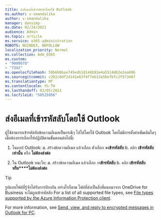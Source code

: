 ```yaml
---
title: ส่งอีเมลที่เข้ารหัสลับโดยใช้ Outlook
ms.author: v-smandalika
author: v-smandalika
manager: dansimp
ms.date: 02/24/2021
audience: Admin
ms.topic: article
ms.service: o365-administration
ROBOTS: NOINDEX, NOFOLLOW
localization_priority: Normal
ms.collection: Adm_O365
ms.custom:
- "9000078"
- "7342"
ms.openlocfilehash: 59b6b6bae745edb18148b92e4a5514d62e2aa086
ms.sourcegitcommit: c202c0df2d141e63f4f7eb13a56efbfc2f57348f
ms.translationtype: MT
ms.contentlocale: th-TH
ms.lasthandoff: 03/05/2021
ms.locfileid: "50525956"
---
```

# <a name="send-encrypted-email-using-outlook"></a>ส่งอีเมลที่เข้ารหัสลับโดยใช้ Outlook

ผู้ใช้สามารถเข้ารหัสลับข้อความอีเมลเป็นกรณีๆ ไปได้โดยใช้ Outlook โดยไม่มีการตั้งค่าเพิ่มเติมใดๆ เมื่อต้องการเลือกให้ปฏิบัติตามขั้นตอนต่อไปนี้:

1. ในแอป Outlook: a. สร้างข้อความอีเมล แล้วเลือก ตัวเลือก **>เข้ารหัสลับ** 
    b. คลิก **เข้ารหัสลับเท่านั้น** หรือ **ไม่ต้องส่งต่อ**

2. ใน Outlook บนเว็บ: a. สร้างข้อความอีเมล แล้วเลือก >**เข้ารหัสลับ**
    b. คลิก **เข้ารหัสลับ หรือ****ไม่ต้องส่งต่อ**

> [!TIP]
> รูปแบบไฟล์ที่รู้จักได้รับการป้องกัน อย่างไรก็ตาม ไฟล์ที่ส่งเป็นสิ่งที่แนบมาจาก OneDrive for Business จะไม่ถูกเข้ารหัสลับ For a list of all supported file types, see [File types supported by the Azure Information Protection client](https://docs.microsoft.com/azure/information-protection/rms-client/client-admin-guide-file-types).

For more information, see [Send, view, and reply to encrypted messages in Outlook for PC](https://support.microsoft.com/topic/send-view-and-reply-to-encrypted-messages-in-outlook-for-pc-eaa43495-9bbb-4fca-922a-df90dee51980).



